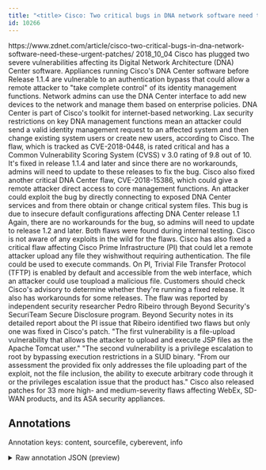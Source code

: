 ```yaml
---
title: "<title> Cisco: Two critical bugs in DNA network software need these urgent patches </title>"
id: 10266
---
```


<title> Cisco: Two critical bugs in DNA network software need these urgent patches </title>
<source> https://www.zdnet.com/article/cisco-two-critical-bugs-in-dna-network-software-need-these-urgent-patches/ </source>
<date> 2018_10_04 </date>
<text>
Cisco has plugged two severe vulnerabilities affecting its Digital Network Architecture (DNA) Center software. 
Appliances running Cisco's DNA Center software before Release 1.1.4 are vulnerable to an authentication bypass that could allow a remote attacker to "take complete control" of its identity management functions.
Network admins can use the DNA Center interface to add new devices to the network and manage them based on enterprise policies. DNA Center is part of Cisco's toolkit for internet-based networking.
Lax security restrictions on key DNA management functions mean an attacker could send a valid identity management request to an affected system and then change existing system users or create new users, according to Cisco.
The flaw, which is tracked as CVE-2018-0448, is rated critical and has a Common Vulnerability Scoring System (CVSS) v 3.0 rating of 9.8 out of 10. 
It's fixed in release 1.1.4 and later and since there are no workarounds, admins will need to update to these releases to fix the bug.
Cisco also fixed another critical DNA Center flaw, CVE-2018-15386, which could give a remote attacker direct access to core management functions.
An attacker could exploit the bug by directly connecting to exposed DNA Center services and from there obtain or change critical system files.
This bug is due to insecure default configurations affecting DNA Center release 1.1 Again, there are no workarounds for the bug, so admins will need to update to release 1.2 and later.
Both flaws were found during internal testing. Cisco is not aware of any exploits in the wild for the flaws.
Cisco has also fixed a critical flaw affecting Cisco Prime Infrastructure (PI) that could let a remote attacker upload any file they wishwithout requiring authentication. The file could be used to execute commands.
On PI, Trivial File Transfer Protocol (TFTP) is enabled by default and accessible from the web interface, which an attacker could use toupload a malicious file.
Customers should check Cisco's advisory to determine whether they're running a fixed release. It also has workarounds for some releases.
The flaw was reported by independent security researcher Pedro Ribeiro through Beyond Security's SecuriTeam Secure Disclosure program. 
Beyond Security notes in its detailed report about the PI issue that Ribeiro identified two flaws but only one was fixed in Cisco's patch.
"The first vulnerability is a file-upload vulnerability that allows the attacker to upload and execute JSP files as the Apache Tomcat user."
"The second vulnerability is a privilege escalation to root by bypassing execution restrictions in a SUID binary.
"From our assessment the provided fix only addresses the file uploading part of the exploit, not the file inclusion, the ability to execute arbitrary code through it or the privileges escalation issue that the product has."
Cisco also released patches for 33 more high- and medium-severity flaws affecting WebEx, SD-WAN products, and its ASA security appliances. 
</text>



## Annotations

Annotation keys: content, sourcefile, cyberevent, info

<details>
<summary>Raw annotation JSON (preview)</summary>

```json
{
  "content": "Cisco has plugged two severe vulnerabilities affecting its Digital Network Architecture (DNA) Center software.  Appliances running Cisco's DNA Center software before Release 1.1.4 are vulnerable to an authentication bypass that could allow a remote attacker to \"take complete control\" of its identity management functions. Network admins can use the DNA Center interface to add new devices to the network and manage them based on enterprise policies. DNA Center is part of Cisco's toolkit for internet-based networking. Lax security restrictions on key DNA management functions mean an attacker could send a valid identity management request to an affected system and then change existing system users or create new users, according to Cisco. The flaw, which is tracked as CVE-2018-0448, is rated critical and has a Common Vulnerability Scoring System (CVSS) v 3.0 rating of 9.8 out of 10.  It's fixed in release 1.1.4 and later and since there are no workarounds, admins will need to update to these releases to fix the bug. Cisco also fixed another critical DNA Center flaw, CVE-2018-15386, which could give a remote attacker direct access to core management functions. An attacker could exploit the bug by directly connecting to exposed DNA Center services and from there obtain or change critical system files. This bug is due to insecure default configurations affecting DNA Center release 1.1 Again, there are no workarounds for the bug, so admins will need to update to release 1.2 and later. Both flaws were found during internal testing. Cisco is not aware of any exploits in the wild for the flaws. Cisco has also fixed a critical flaw affecting Cisco Prime Infrastructure (PI) that could let a remote attacker upload any file they wishwithout requiring authentication. The file could be used to execute commands. On PI, Trivial File Transfer Protocol (TFTP) is enabled by default and accessible from the web interface, which an attacker could use toupload a malicious file. Customers should check Cisco's advisory to determine whether they're running a fixed release. It also has workarounds for some releases. The flaw was reported by independent security researcher Pedro Ribeiro through Beyond Security's SecuriTeam Secure Disclosure program.  Beyond Security notes in its detailed report about the PI issue that Ribeiro identified two flaws but only one was fixed in Cisco's patch. \"The first vulnerability is a file-upload vulnerability that allows the attacker to upload and execute JSP files as the Apache Tomcat user.\" \"The second vulnerability is a privilege escalation to root by bypassing execution restrictions in a SUID binary. \"From our assessment the provided fix only addresses the file uploading part of the exploit, not the file inclusion, the ability to execute arbitrary code through it or the privileges escalation issue that the product has.\" Cisco also released patches for 33 more high- and medium-severity flaws affecting WebEx, SD-WAN products, and its ASA security appliances. ",
  "sourcefile": "10266.txt",
  "cyberevent": {
    "hopper": [
      {
        "index": 0,
        "relation": "Same",
        "events": [
          {
            "index": "E6",
            "type": "Vulnerability-related",
            "realis": "Other",
            "nugget": {
              "startOffset": 985,
              "index": "T16",
              "endOffset": 991,
              "text": "update"
            },
            "argument": [
              {
                "index": "T17",
                "text": "these releases",
                "endOffset": 1009,
                "role": {
                  "type": "Patch"
                },
                "startOffset": 995,
                "type": "Patch"
              }
            ],
            "subtype": "PatchVulnerability"
          },
          {
            "index": "E5",
            "type": "Vulnerability-related",
            "realis": "Actual",
            "nugget": {
             
```
</details>
